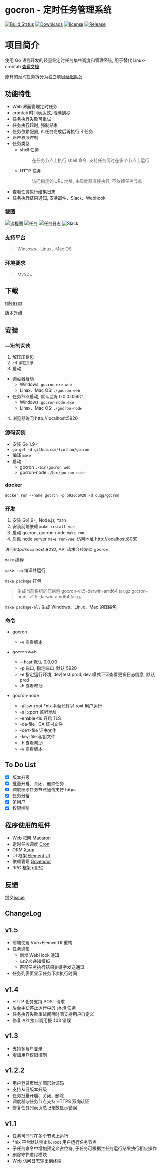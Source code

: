 # gocron - 定时任务管理系统

[![Build Status](https://travis-ci.org/linthan/gocron.png)](https://travis-ci.org/linthan/gocron)
[![Downloads](https://img.shields.io/github/downloads/linthan/gocron/total.svg)](https://github.com/linthan/gocron/releases)
[![license](https://img.shields.io/github/license/mashape/apistatus.svg?maxAge=2592000)](https://github.com/linthan/gocron/blob/master/LICENSE)
[![Release](https://img.shields.io/github/release/linthan/gocron.svg?label=Release)](https://github.com/linthan/gocron/releases)

# 项目简介

使用 Go 语言开发的轻量级定时任务集中调度和管理系统, 用于替代 Linux-crontab [查看文档](https://github.com/linthan/gocron/wiki)

原有的延时任务拆分为独立项目[延迟队列](https://github.com/linthan/delay-queue)

## 功能特性

- Web 界面管理定时任务
- crontab 时间表达式, 精确到秒
- 任务执行失败可重试
- 任务执行超时, 强制结束
- 任务依赖配置, A 任务完成后再执行 B 任务
- 账户权限控制
- 任务类型
  - shell 任务
    > 在任务节点上执行 shell 命令, 支持任务同时在多个节点上运行
  - HTTP 任务
    > 访问指定的 URL 地址, 由调度器直接执行, 不依赖任务节点
- 查看任务执行结果日志
- 任务执行结果通知, 支持邮件、Slack、Webhook

### 截图

![流程图](https://raw.githubusercontent.com/linthan/gocron/master/assets/screenshot/scheduler.png)
![任务](https://raw.githubusercontent.com/linthan/gocron/master/assets/screenshot/task.png)
![任务日志](https://raw.githubusercontent.com/linthan/gocron/master/assets/screenshot/tasklog.png)
![Slack](https://raw.githubusercontent.com/linthan/gocron/master/assets/screenshot/notification.png)

### 支持平台

> Windows、Linux、Mac OS

### 环境要求

> MySQL

## 下载

[releases](https://github.com/linthan/gocron/releases)

[版本升级](https://github.com/linthan/gocron/wiki/版本升级)

## 安装

### 二进制安装

1. 解压压缩包
2. `cd 解压目录`
3. 启动

- 调度器启动
  - Windows: `gocron.exe web`
  - Linux、Mac OS: `./gocron web`
- 任务节点启动, 默认监听 0.0.0.0:5921
  - Windows: `gocron-node.exe`
  - Linux、Mac OS: `./gocron-node`

4. 浏览器访问 http://localhost:5920

### 源码安装

- 安装 Go 1.9+
- `go get -d github.com/linthan/gocron`
- 编译 `make`
- 启动
  - gocron `./bin/gocron web`
  - gocron-node `./bin/gocron-node`

### docker

```shell
docker run --name gocron -p 5920:5920 -d ouqg/gocron
```

### 开发

1. 安装 Go1.9+, Node.js, Yarn
2. 安装前端依赖 `make install-vue`
3. 启动 gocron, gocron-node `make run`
4. 启动 node server `make run-vue`, 访问地址 http://localhost:8080

访问http://localhost:8080, API 请求会转发给 gocron

`make` 编译

`make run` 编译并运行

`make package` 打包

> 生成当前系统的压缩包 gocron-v1.5-darwin-amd64.tar.gz gocron-node-v1.5-darwin-amd64.tar.gz

`make package-all` 生成 Windows、Linux、Mac 的压缩包

### 命令

- gocron

  - -v 查看版本

- gocron web
  - --host 默认 0.0.0.0
  - -p 端口, 指定端口, 默认 5920
  - -e 指定运行环境, dev|test|prod, dev 模式下可查看更多日志信息, 默认 prod
  - -h 查看帮助
- gocron-node
  - -allow-root \*nix 平台允许以 root 用户运行
  - -s ip:port 监听地址
  - -enable-tls 开启 TLS
  - -ca-file   CA 证书文件
  - -cert-file 证书文件
  - -key-file 私钥文件
  - -h 查看帮助
  - -v 查看版本

## To Do List

- [x] 版本升级
- [x] 批量开启、关闭、删除任务
- [x] 调度器与任务节点通信支持 https
- [x] 任务分组
- [x] 多用户
- [x] 权限控制

## 程序使用的组件

- Web 框架 [Macaron](http://go-macaron.com/)
- 定时任务调度 [Cron](https://github.com/robfig/cron)
- ORM [Xorm](https://github.com/go-xorm/xorm)
- UI 框架 [Element UI](https://github.com/ElemeFE/element)
- 依赖管理 [Govendor](https://github.com/kardianos/govendor)
- RPC 框架 [gRPC](https://github.com/grpc/grpc)

## 反馈

提交[issue](https://github.com/linthan/gocron/issues/new)

## ChangeLog

## v1.5

- 前端使用 Vue+ElementUI 重构
- 任务通知
  - 新增 WebHook 通知
  - 自定义通知模板
  - 匹配任务执行结果关键字发送通知
- 任务列表页显示任务下次执行时间

## v1.4

- HTTP 任务支持 POST 请求
- 后台手动停止运行中的 shell 任务
- 任务执行失败重试间隔时间支持用户自定义
- 修复 API 接口调用报 403 错误

## v1.3

- 支持多用户登录
- 增加用户权限控制

## v1.2.2

- 用户登录页增加图形验证码
- 支持从旧版本升级
- 任务批量开启、关闭、删除
- 调度器与任务节点支持 HTTPS 双向认证
- 修复任务列表页总记录数显示错误

## v1.1

- 任务可同时在多个节点上运行
- \*nix 平台默认禁止以 root 用户运行任务节点
- 子任务命令中增加预定义占位符, 子任务可根据主任务运行结果执行相应操作
- 删除守护进程模块
- Web 访问日志输出到终端

